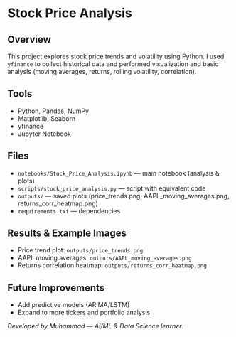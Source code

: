 # Stock Price Analysis

## Overview
This project explores stock price trends and volatility using Python. I used `yfinance` to collect historical data and performed visualization and basic analysis (moving averages, returns, rolling volatility, correlation).

## Tools
- Python, Pandas, NumPy
- Matplotlib, Seaborn
- yfinance
- Jupyter Notebook

## Files
- `notebooks/Stock_Price_Analysis.ipynb` — main notebook (analysis & plots)
- `scripts/stock_price_analysis.py` — script with equivalent code
- `outputs/` — saved plots (price_trends.png, AAPL_moving_averages.png, returns_corr_heatmap.png)
- `requirements.txt` — dependencies

## Results & Example Images
- Price trend plot: `outputs/price_trends.png`
- AAPL moving averages: `outputs/AAPL_moving_averages.png`
- Returns correlation heatmap: `outputs/returns_corr_heatmap.png`

## Future Improvements
- Add predictive models (ARIMA/LSTM)
- Expand to more tickers and portfolio analysis

*Developed by Muhammad — AI/ML & Data Science learner.*

